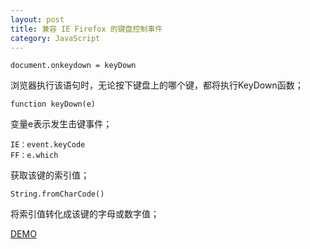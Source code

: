 ```yaml
---
layout: post
title: 兼容 IE Firefox 的键盘控制事件
category: JavaScript
---
```


    document.onkeydown = keyDown

浏览器执行该语句时，无论按下键盘上的哪个键，都将执行KeyDown函数；

    function keyDown(e)

变量e表示发生击键事件；

    IE：event.keyCode
    FF：e.which

获取该键的索引值；

    String.fromCharCode()

将索引值转化成该键的字母或数字值；

[DEMO](/demo/ie-firefox-onkeydown.html)
